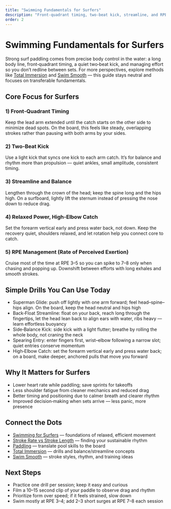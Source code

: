 ```yaml
---
title: "Swimming Fundamentals for Surfers"
description: "Front‑quadrant timing, two‑beat kick, streamline, and RPE management to paddle farther with less fatigue."
order: 2
---
```


# Swimming Fundamentals for Surfers

Strong surf paddling comes from precise body control in the water: a long body line, front‑quadrant timing, a quiet two‑beat kick, and managing effort so you don’t redline between sets. For more perspectives, explore methods like [Total Immersion](https://www.totalimmersion.net) and [Swim Smooth](https://www.swimsmooth.com) — this guide stays neutral and focuses on transferable fundamentals.

## Core Focus for Surfers

### 1) Front‑Quadrant Timing

Keep the lead arm extended until the catch starts on the other side to minimize dead spots. On the board, this feels like steady, overlapping strokes rather than pausing with both arms by your sides.

### 2) Two‑Beat Kick

Use a light kick that syncs one kick to each arm catch. It’s for balance and rhythm more than propulsion — quiet ankles, small amplitude, consistent timing.

### 3) Streamline and Balance

Lengthen through the crown of the head; keep the spine long and the hips high. On a surfboard, lightly lift the sternum instead of pressing the nose down to reduce drag.

### 4) Relaxed Power, High‑Elbow Catch

Set the forearm vertical early and press water back, not down. Keep the recovery quiet, shoulders relaxed, and let rotation help you connect core to catch.

### 5) RPE Management (Rate of Perceived Exertion)

Cruise most of the time at RPE 3–5 so you can spike to 7–8 only when chasing and popping up. Downshift between efforts with long exhales and smooth strokes.

## Simple Drills You Can Use Today

- Superman Glide: push off lightly with one arm forward; feel head–spine–hips align. On the board, keep the head neutral and hips high
- Back‑Float Streamline: float on your back, reach long through the fingertips, let the head lean back to align ears with water, ribs heavy — learn effortless buoyancy
- Side‑Balance Kick: side kick with a light flutter; breathe by rolling the whole body, not craning the neck
- Spearing Entry: enter fingers first, wrist–elbow following a narrow slot; quiet entries conserve momentum
- High‑Elbow Catch: set the forearm vertical early and press water back; on a board, make deeper, anchored pulls that move you forward

## Why It Matters for Surfers

- Lower heart rate while paddling; save sprints for takeoffs
- Less shoulder fatigue from cleaner mechanics and reduced drag
- Better timing and positioning due to calmer breath and clearer rhythm
- Improved decision‑making when sets arrive — less panic, more presence

## Connect the Dots

- [Swimming for Surfers](/guide/preface/swimming-for-surfers) — foundations of relaxed, efficient movement
- [Stroke Rate vs Stroke Length](/guide/preface/stroke-rate-vs-stroke-length) — finding your sustainable rhythm
- [Paddling](/guide/paddling/paddling) — translate pool skills to the board
- [Total Immersion](https://www.totalimmersion.net) — drills and balance/streamline concepts
- [Swim Smooth](https://www.swimsmooth.com) — stroke styles, rhythm, and training ideas

## Next Steps

- Practice one drill per session; keep it easy and curious
- Film a 10–15 second clip of your paddle to observe drag and rhythm
- Prioritize form over speed; if it feels strained, slow down
- Swim mostly at RPE 3–4; add 2–3 short surges at RPE 7–8 each session
